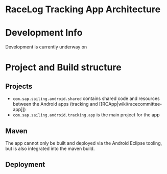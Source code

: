 # RaceLog Tracking App Architecture

# Development Info
Development is currently underway on 

# Project and Build structure
## Projects
* ``com.sap.sailing.android.shared`` contains shared code and resources between the Android apps (tracking and [[RCApp|wiki/racecommittee-app]])
* ``com.sap.sailing.android.tracking.app`` is the main project for the app

## Maven
The app cannot only be built and deployed via the Android Eclipse tooling, but is also integrated into the maven build.

## Deployment
